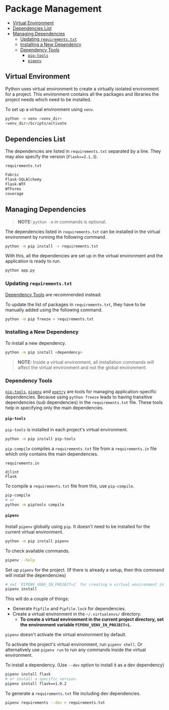 # Package Management

- [Virtual Environment](#virtual-environment)
- [Dependencies List](#dependencies-list)
- [Managing Dependencies](#managing-dependencies)
  - [Updating `requirements.txt`](#updating-requirementstxt)
  - [Installing a New Dependency](#installing-a-new-dependency)
  - [Dependency Tools](#dependency-tools)
    - [`pip-tools`](#pip-tools)
    - [`pipenv`](#pipenv)

## Virtual Environment

Python uses virtual environment to create a virtually isolated environment for a project. This environment contains all the packages and libraries the project needs which need to be installed.

To set up a virtual environment using `venv`.

```sh
python -m venv <venv_dir>
<venv_dir>/Scripts/activate
```

## Dependencies List

The dependencies are listed in `requirements.txt` separated by a line. They may also specify the version (`Flask==2.1.3`).

`requirements.txt`

```txt
Fabric
Flask-SQLAlchemy
Flask-WTF
WTForms
coverage
```

## Managing Dependencies

> **NOTE:** `python -m` in commands is optional.

The dependencies listed in `requirements.txt` can be installed in the virtual environment by running the following command.

```sh
python -m pip install -r requirements.txt
```

With this, all the dependencies are set up in the virtual environment and the application is ready to run.

```sh
python app.py
```

### Updating `requirements.txt`

[Dependency Tools](#dependency-tools) are recommended instead.

To update the list of packages in `requirements.txt`, they have to be manually added using the following command.

```sh
python -m pip freeze > requirements.txt
```

### Installing a New Dependency

To install a new dependency.

```sh
python -m pip install <dependency>
```

> **NOTE:** Inside a virtual environment, all installation commands will affect the virtual environment and not the global environment.

### Dependency Tools

[`pip-tools`](https://github.com/jazzband/pip-tools), [`pipenv`](https://github.com/pypa/pipenv) and [`poetry`](https://python-poetry.org/) are tools for managing application-specific dependencies. Because using `python freeze` leads to having transitive dependencies (sub dependencies) in the `requirements.txt` file. These tools help in specifying only the main dependencies.

#### `pip-tools`

`pip-tools` is installed in each project's virtual environment.

```sh
python -m pip install pip-tools
```

`pip-compile` compiles a `requirements.txt` file from a `requirements.in` file which only contains the main dependencies.

`requirements.in`

```
djlint
Flask
```

To compile a `requirements.txt` file from this, use `pip-compile`.

```sh
pip-compile
# or
python -m piptools compile
```

#### `pipenv`

Install `pipenv` globally using `pip`. It doesn't need to be installed for the current virtual environment.

```sh
python -m pip install pipenv
```

To check available commands.

```sh
pipenv --help
```

Set up `pipenv` for the project. (If there is already a setup, then this command will install the dependencies)

```sh
# set `PIPENV_VENV_IN_PROJECT=1` for creating a virtual environment in project directory.
pipenv install
```

This will do a couple of things:

- Generate `Pipfile` and `Pipfile.lock` for dependencies.
- Create a virtual environment in the `~/.virtualenvs/` directory.
  - **To create a virtual environment in the current project directory, set the environment variable `PIPENV_VENV_IN_PROJECT=1`.**

`pipenv` doesn't activate the virtual environment by default.

To activate the project's virtual environment, run `pipenv shell`. Or alternatively use `pipenv run` to run any commands inside the virtual environment.

To install a dependency. (Use `--dev` option to install it as a dev dependency)

```sh
pipenv install flask
# or install a specific version.
pipenv install flask==1.0.2
```

To generate a `requirements.txt` file including dev dependencies.

```sh
pipenv requirements --dev > requirements.txt
```
